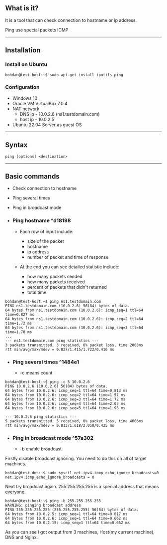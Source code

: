## What is it?

It is a tool that can check connection to hostname or ip address.

Ping use special packets ICMP

***
## Installation

### Install on Ubuntu 
```
bohdan@test-host:~$ sudo apt-get install iputils-ping
```

### Configuration
- Windows 10
- Oracle VM VirtualBox 7.0.4
- NAT network
	- DNS ip    - 10.0.2.6 (ns1.testdomain.com)
	- host ip   - 10.0.2.5
- Ubuntu 22.04 Server as guest OS

***
## Syntax

```
ping [options] <destination>
```

***
## Basic commands

- Check connection to hostname
- Ping several times
- Ping in broadcast mode

- ###  Ping hostname ^d18198
	- Each row of input include: 
		- size of the packet
		- hostname 
		- ip address 
		- number of packet and time of response

	 - At the end you can see detailed statistic include: 
		- how many packets sended 
		- how many packets received
		- percent of packets that didn't returned
		- total time
```
bohdan@test-host:~$ ping ns1.testdomain.com
PING ns1.testdomain.com (10.0.2.6) 56(84) bytes of data.
64 bytes from ns1.testdomain.com (10.0.2.6): icmp_seq=1 ttl=64 time=0.827 ms
64 bytes from ns1.testdomain.com (10.0.2.6): icmp_seq=2 ttl=64 time=1.72 ms
64 bytes from ns1.testdomain.com (10.0.2.6): icmp_seq=3 ttl=64 time=1.70 ms
...
--- ns1.testdomain.com ping statistics ---
3 packets transmitted, 3 received, 0% packet loss, time 2003ms
rtt min/avg/max/mdev = 0.827/1.415/1.722/0.416 ms
```

- ### Ping several times ^1484e1
	- -c means count
```
bohdan@test-host:~$ ping -c 5 10.0.2.6
PING 10.0.2.6 (10.0.2.6) 56(84) bytes of data.
64 bytes from 10.0.2.6: icmp_seq=1 ttl=64 time=0.813 ms
64 bytes from 10.0.2.6: icmp_seq=2 ttl=64 time=1.57 ms
64 bytes from 10.0.2.6: icmp_seq=3 ttl=64 time=1.72 ms
64 bytes from 10.0.2.6: icmp_seq=4 ttl=64 time=2.05 ms
64 bytes from 10.0.2.6: icmp_seq=5 ttl=64 time=1.93 ms

--- 10.0.2.6 ping statistics ---
5 packets transmitted, 5 received, 0% packet loss, time 4006ms
rtt min/avg/max/mdev = 0.813/1.618/2.050/0.435 ms
```

- ### Ping in broadcast mode ^57a302
	- -b enable broadcast

Firstly disable broadcast ignoring. You need to do this on all of target machines.
```
bohdan@test-dns:~$ sudo sysctl net.ipv4.icmp_echo_ignore_broadcasts=0
net.ipv4.icmp_echo_ignore_broadcasts = 0
```

Next try broadcast again.  255.255.255.255 is a special address that means everyone.
```
bohdan@test-host:~$ ping -b 255.255.255.255
WARNING: pinging broadcast address
PING 255.255.255.255 (255.255.255.255) 56(84) bytes of data.
64 bytes from 10.0.2.5: icmp_seq=1 ttl=64 time=0.017 ms
64 bytes from 10.0.2.6: icmp_seq=1 ttl=64 time=0.662 ms
64 bytes from 10.0.2.15: icmp_seq=1 ttl=64 time=0.662 ms
```
As you can see I got output from 3 machines, Host(my current machine), DNS and Nginx.
